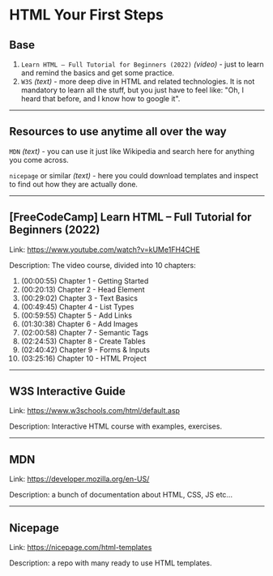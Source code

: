 # HTML Your First Steps

## Base
1. `Learn HTML – Full Tutorial for Beginners (2022)` _(video)_ - just to learn and remind the basics and get some practice.
2. `W3S` _(text)_ - more deep dive in HTML and related technologies.
It is not mandatory to learn all the stuff,
but you just have to feel like: "Oh, I heard that before, and I know how to google it".

<hr>

## Resources to use anytime all over the way

`MDN` _(text)_ - you can use it just like
Wikipedia and search here for anything you come across.

`nicepage` or similar _(text)_ - here you could download templates and inspect
to find out how they are actually done.

<hr>

## [FreeCodeCamp] Learn HTML – Full Tutorial for Beginners (2022)
Link: https://www.youtube.com/watch?v=kUMe1FH4CHE

Description:
The video course, divided into 10 chapters:
1. (00:00:55) Chapter 1 - Getting Started
2. (00:20:13) Chapter 2 - Head Element
3. (00:29:02) Chapter 3 - Text Basics
4. (00:49:45) Chapter 4 - List Types
5. (00:59:55) Chapter 5 - Add Links
6. (01:30:38) Chapter 6 - Add Images
7. (02:00:58) Chapter 7 - Semantic Tags
8. (02:24:53) Chapter 8 - Create Tables
9. (02:40:42) Chapter 9 - Forms & Inputs
10. (03:25:16) Chapter 10 - HTML Project

<hr>

## W3S Interactive Guide
Link: https://www.w3schools.com/html/default.asp

Description:
Interactive HTML course with examples, exercises.

<hr>

## MDN
Link: https://developer.mozilla.org/en-US/

Description: a bunch of documentation about HTML, CSS, JS etc...

<hr>

## Nicepage
Link: https://nicepage.com/html-templates

Description: a repo with many ready to use HTML templates.

